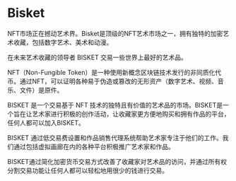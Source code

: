 # 

# Bisket


NFT市场正在撼动艺术界。Bisket是顶级的NFT艺术市场之一，拥有独特的加密艺术收藏，包括数字艺术、美术和动漫。

在未来艺术收藏的领导者 BISKET 交易一些世界上最好的艺术品。

NFT（Non-Fungible Token）是一种使用新概念区块链技术发行的非同质化代币。通过NFT，可以证明各种易于伪造或篡改的无形资产（数字艺术、视频、音乐、文件）是原件。

BISKET 是一个交易基于 NFT 技术的独特且有价值的艺术品的市场。BISKET是一个旨在让艺术家进行积极的创作活动，让收藏家更方便地购买和拥有作品的平台，任何人都可以加入BISKET。

BISKET 通过低交易费设置和作品销售代理系统帮助艺术家专注于他们的工作。我们通过包括虚拟画廊在内的各种平台积极推广艺术家和作品。

BISKET通过简化加密货币交易方式改善了收藏家对艺术品的访问，并通过所有权分割交易功能让任何人都可以轻松地用很少的钱进行交易。

